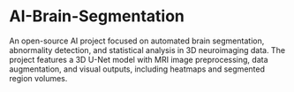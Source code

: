 # AI-Brain-Segmentation
An open-source AI project focused on automated brain segmentation, abnormality detection, and statistical analysis in 3D neuroimaging data. The project features a 3D U-Net model with MRI image preprocessing, data augmentation, and visual outputs, including heatmaps and segmented region volumes.
